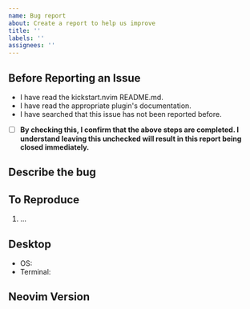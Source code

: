 ```yaml
---
name: Bug report
about: Create a report to help us improve
title: ''
labels: ''
assignees: ''
---
```


<!-- Any bug report not following this template will be immediately closed. Thanks -->

## Before Reporting an Issue

- I have read the kickstart.nvim README.md.
- I have read the appropriate plugin's documentation.
- I have searched that this issue has not been reported before.

- [ ] **By checking this, I confirm that the above steps are completed. I
      understand leaving this unchecked will result in this report being closed
      immediately.**

## Describe the bug

<!-- A clear and concise description of what the bug is. -->

## To Reproduce

<!-- Steps to reproduce the behavior. -->

1. ...

## Desktop

<!-- please complete the following information. -->

- OS:
- Terminal:

## Neovim Version

<!-- Output of running `:version` from inside of neovim. -->

```
```
